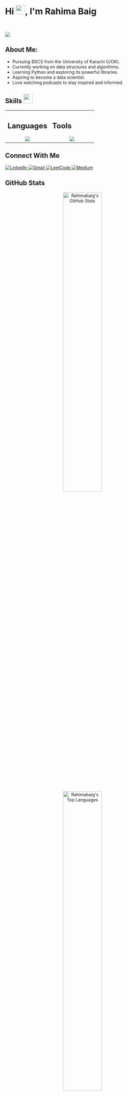<h1>
  Hi
  <img src="https://raw.githubusercontent.com/MartinHeinz/MartinHeinz/master/wave.gif" width="30px">, I'm Rahima Baig
</h1>

<br />

<p>
  <a href="https://github.com/Rahimabaig/readme-typing-svg">
    <img src="https://readme-typing-svg.herokuapp.com?&font=IBM+Plex+Sans&color=abcdef&size=20&lines=Welcome+to+my+GitHub+Profile!;I'm+a+Data+Science+Enthusiast;I'm+Aspiring+to+be+a+Data+Scientist;I'm+a+Computer+Science+engineer" />
  </a>
</p>

 <h2> About Me:</h2>

- Pursuing BSCS from the University of Karachi (UOK).
- Currently working on data structures and algorithms.
- Learning Python and exploring its powerful libraries.
- Aspiring to become a data scientist.
- Love watching podcasts to stay inspired and informed.

<h2> Skills <img src = "https://media2.giphy.com/media/QssGEmpkyEOhBCb7e1/giphy.gif?cid=ecf05e47a0n3gi1bfqntqmob8g9aid1oyj2wr3ds3mg700bl&rid=giphy.gif" width = 30px> </h2>

<table><tr><td valign="top" width="50%">
  
## Languages
<a href="https://github.com/Rahimabaig">
<div align="center">
       <img src="https://skillicons.dev/icons?i=c,js,cpp,java,python,&perline=4" /> 
</div>
</a>

</td><td valign="top" width="50%">

## Tools
<a href="https://github.com/Rahimabaig">
<div align="center">
       <img src="https://skillicons.dev/icons?i=git,github,mysql,vscode,discord&perline=4" /> 
</div></a>
</td></tr></table>

<h2> Connect With Me </h2>
<a href="https://www.linkedin.com/in/rahima-baig-a240b1265/" target="_blank">
  <img alt="LinkedIn" src="https://img.shields.io/badge/-Rahima%20Baig-blue?style=for-the-badge&logo=linkedin&logoColor=white" />
</a>

<a href="mailto:baigrahima81@gmail.com" target="_blank">
  <img alt="Gmail" src="https://img.shields.io/badge/-baigrahima81@gmail.com-D14836?style=for-the-badge&logo=gmail&logoColor=white" />
</a>

<a href="https://leetcode.com/u/Rahimabaig/" target="_blank">
  <img alt="LeetCode" src="https://img.shields.io/badge/-LeetCode%20Profile-FFA116?style=for-the-badge&logo=leetcode&logoColor=white" />
</a>

<a href="https://medium.com/@Rahimabaig" target="_blank">
  <img alt="Medium" src="https://img.shields.io/badge/Medium%20Profile-D3D3D3?style=for-the-badge&logo=medium&logoColor=black" />
</a>

<h2> GitHub Stats </h2>

<p align="center">
  <a href="https://github.com/Rahimabaig">
    <img 
      src="https://github-readme-stats.vercel.app/api?username=Rahimabaig&theme=radical&show_icons=true&hide_border=true&count_private=true" 
      alt="Rahimabaig's GitHub Stats" width=50% />
    <img 
      src="https://github-readme-stats.vercel.app/api/top-langs/?username=Rahimabaig&theme=radical&show_icons=true&hide_border=true&layout=compact" 
      alt="Rahimabaig's Top Languages" width=50% />
  </a>
</p>

[![Ashutosh's github activity graph](https://github-readme-activity-graph.vercel.app/graph?username=Rahimabaig&bg_color=141321&color=8fc2dc&line=e60a74&point=6c6569&area=true&hide_border=true)](https://github.com/ashutosh00710/github-readme-activity-graph)

<p align="center">
  <a href="https://github.com/Rahimabaig">
     <img width=70% src="https://github-readme-streak-stats.herokuapp.com/?user=Rahimabaig&theme=radical&hide_border=true" alt="Rahimabaig's Streak"/>
  </a>
</p> 
<br>
<p align="center">
  <img 
    src="https://komarev.com/ghpvc/?username=Rahimabaig&label=Profile%20Views&color=e60a74&style=flat" alt="Profile Views"> </p>
